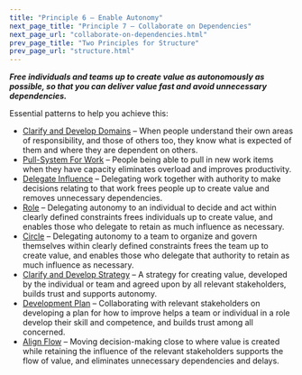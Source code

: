 ```yaml
---
title: "Principle 6 – Enable Autonomy"
next_page_title: "Principle 7 – Collaborate on Dependencies"
next_page_url: "collaborate-on-dependencies.html"
prev_page_title: "Two Principles for Structure"
prev_page_url: "structure.html"
---
```




**_Free individuals and teams up to create value as autonomously as possible, so that you can deliver value fast and avoid unnecessary dependencies._**

Essential patterns to help you achieve this:

-   [Clarify and Develop Domains](clarify-and-develop-domains.html) – When people understand their own areas of responsibility, and those of others too, they know what is expected of them and where they are dependent on others.
-   [Pull-System For Work](pull-system-for-work.html) – People being able to pull in new work items when they have capacity eliminates overload and improves productivity.
-   [Delegate Influence](delegate-influence.html) – Delegating work together with authority to make decisions relating to that work frees people up to create value and removes unnecessary dependencies. 
-   [Role](role.html) – Delegating autonomy to an individual to decide and act within clearly defined constraints frees individuals up to create value, and enables those who delegate to retain as much influence as necessary. 
-   [Circle](circle.html) – Delegating autonomy to a team to organize and govern themselves within clearly defined constraints frees the team up to create value, and enables those who delegate that authority to retain as much influence as necessary.
-   [Clarify and Develop Strategy](clarify-and-develop-strategy.html) – A strategy for creating value, developed by the individual or team and agreed upon by all relevant stakeholders, builds trust and supports autonomy.
-   [Development Plan](development-plan.html) – Collaborating with relevant stakeholders on developing a plan for how to improve helps a team or individual in a role develop their skill and competence, and builds trust among all concerned.
-   [Align Flow](align-flow.html) – Moving decision-making close to where value is created while retaining the influence of the relevant stakeholders supports the flow of value, and eliminates unnecessary dependencies and delays.

